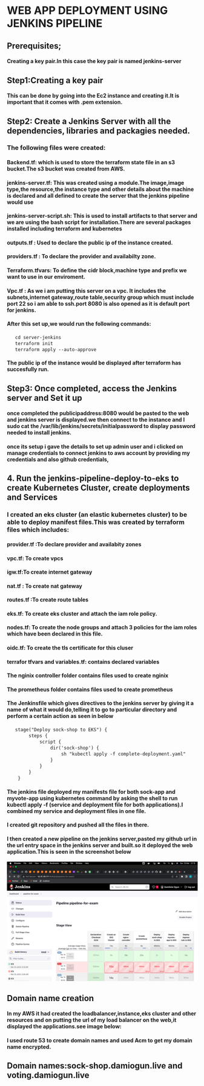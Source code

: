 # WEB APP DEPLOYMENT USING JENKINS PIPELINE
## Prerequisites;
####  Creating a key pair.In this case the key pair is named jenkins-server

## Step1:Creating a key pair
#### This can be done by going into the Ec2 instance and creating it.It is important that it comes with .pem extension.

## Step2: Create a Jenkins Server with all the dependencies, libraries and packagies needed.
### The following files were created:
#### Backend.tf: which is used to store the terraform state file in an s3 bucket.The s3 bucket was created from AWS.
#### jenkins-server.tf: This was created using a module.The image,image type,the resource,the instance type and other details about the machine is declared and all defined to create the server that the jenkins pipeline would use
#### jenkins-server-script.sh: This is used to install artifacts to that server and we are using the bash script for installation.There are several packages installed including terraform and kubernetes
#### outputs.tf : Used to declare the public ip of the instance created.
#### providers.tf : To declare the provider and availabilty zone.
#### Terraform.tfvars: To define the cidr block,machine type and prefix we want to use in our enviroment.
#### Vpc.tf : As we i am putting this server on a vpc. It includes the subnets,internet gateway,route table,security group which must include port 22 so i am able to ssh.port 8080 is also opened as it is default port for jenkins.
#### After this set up,we would run the following commands:

       cd server-jenkins
       terraform init
       terraform apply --auto-approve


#### The public ip of the instance would be displayed after terraform has succesfully run.

## Step3:  Once completed, access the Jenkins server and Set it up
#### once completed the publicipaddress:8080 would be pasted to the web and jenkins server is displayed.we then connect to the instance and I sudo cat the /var/lib/jenkins/secrets/initialpassword to display password needed to install jenkins.
#### once its setup i gave the details to set up admin user and i clicked on manage credentials to connect jenkins to aws account by providing my credentials and also github credentials,
## 4. Run the jenkins-pipeline-deploy-to-eks to create Kubernetes Cluster, create deployments and Services

### I created an eks cluster (an elastic kubernetes cluster) to be able to deploy manifest files.This was created by terraform files which includes:
#### provider.tf :To declare provider and availabity zones
#### vpc.tf: To create vpcs
#### igw.tf:To create internet gateway
#### nat.tf : To create nat gateway
#### routes.tf :To create route tables
#### eks.tf: To create eks cluster and attach the iam role policy.
#### nodes.tf: To create the node groups and attach 3 policies for the iam roles which have been declared in this file.
#### oidc.tf: To create the tls certificate for this cluser
#### terrafor tfvars and variables.tf: contains declared variables
#### The nginix controller folder contains files used to create nginix
#### The prometheus folder contains files used to create prometheus
#### The Jenkinsfile which gives directives to the jenkins server by giving it a name of what it would do,telling it to go to particular directory and perform a certain action as seen in below

       stage("Deploy sock-shop to EKS") {
            steps {
                script {
                    dir('sock-shop') {
                        sh "kubectl apply -f complete-deployment.yaml"
                    }
                }
            }
        } 


#### The jenkins file deployed my manifests file for both sock-app and myvote-app using kubernetes command by asking the shell to run kubectl apply -f (service and deployment file for both applications).I combined my service and deployment files in one file.
#### I created git repository and pushed all the files in there.
#### I then created a new pipeline on the jenkins server,pasted my github url in the url entry space in the jenkins server and built.so it deployed the web application.This is seen in the screenshot below
![Building-with-jenkins-pipeline](https://github.com/damiogun92/my-pipeline-deployment/blob/main/pipeline-for-exam/images/Screenshot%202023-03-19%20at%2012.19.39.png)
## Domain name creation
#### In my AWS it had created the loadbalancer,instance,eks cluster and other resources and on putting the url of my load balancer on the web,it displayed the applications.see image below:
#### I used route 53 to create domain names and used Acm to get my domain name encrypted.

## Domain names:sock-shop.damiogun.live and voting.damiogun.live

 